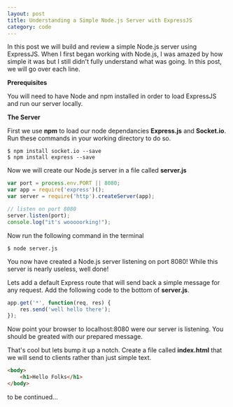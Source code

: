```yaml
---
layout: post
title: Understanding a Simple Node.js Server with ExpressJS
category: code 
---
```


In this post we will build and review a simple Node.js server using ExpressJS. When I first began working with Node.js, I was amazed by how simple it was but I still didn't fully understand what was going. In this post, we will go over each line.

**Prerequisites**

You will need to have Node and npm installed in order to load ExpressJS and run our server locally.

**The Server**

First we use **npm** to load our node dependancies **Express.js** and **Socket.io**. Run these commands in your working directory to do so.

```
$ npm install socket.io --save
$ npm install express --save
```

Now we will create our Node.js server in a file called **server.js**

```javascript
var port = process.env.PORT || 8080;
var app = require('express')();
var server = require('http').createServer(app);

// listen on port 8080
server.listen(port);
console.log("it's wooooorking!");
```

Now run the following command in the terminal

```
$ node server.js
```

You now have created a Node.js server listening on port 8080! While this server is nearly useless, well done!

Lets add a default Express route that will send back a simple message for any request. Add the following code to the bottom of **server.js**.

```javascript
app.get('*', function(req, res) {
    res.send('well hello there');
});
```

Now point your browser to localhost:8080 were our server is listening. You should be greated with our prepared message.

That's cool but lets bump it up a notch. Create a file called **index.html** that we will send to clients rather than just simple text.

```html
<body>
    <h1>Hello Folks</h1>
</body>
```

to be continued...
